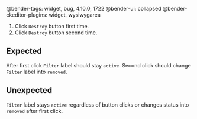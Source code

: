 @bender-tags: widget, bug, 4.10.0, 1722
@bender-ui: collapsed
@bender-ckeditor-plugins: widget, wysiwygarea

1. Click `Destroy` button first time.
1. Click `Destroy` button second time.

## Expected

After first click `Filter` label should stay `active`. Second click should change `Filter` label into `removed`.

## Unexpected

`Filter` label stays `active` regardless of button clicks or changes status into `removed` after first click.
